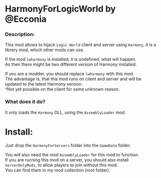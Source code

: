 # HarmonyForLogicWorld by @Ecconia

### Description:

This mod allows to hijack `Logic World` client and server using `Harmony`, it is a library mod, which other mods can use.

If the mod `lwharmony` is installed, it is undefined, what will happen.\
As then there might be two different version of Harmony installed.

If you are a modder, you should replace `lwharmony` with this mod.\
The advantage is, that this mod runs on client and server and will be updated to the latest Harmony version.\
^Not yet possible on the client for some unknown reason.

### What does it do?

It only loads the `Harmony` DLL, using the `AssemblyLoader` mod.

# Install:

Just drop the `HarmonyForServers` folder into the `GameData` folder.

You will also need the mod `AssemblyLoader` for this mod to function.\
If you are running this mod on a server, you should also install `ServerOnlyMods`, to allow players to join without this mod.\
You can find them in my mod collection (root folder).
